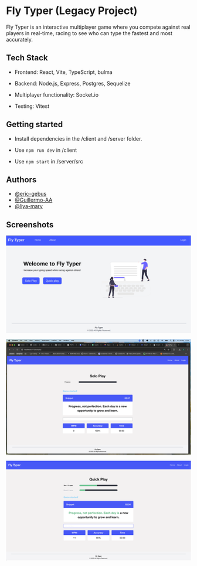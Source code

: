 # Fly Typer (Legacy Project)

 Fly Typer is an interactive multiplayer game where you compete against real players in real-time, racing to see who can type the fastest and most accurately.


## Tech Stack

- Frontend: React, Vite, TypeScript, bulma

- Backend: Node.js, Express, Postgres, Sequelize

- Multiplayer functionality: Socket.io

- Testing: Vitest


## Getting started

- Install dependencies in the /client and /server folder.

- Use ```npm run dev``` in /client

- Use ```npm start``` in /server/src


## Authors

- [@eric-gebus](https://www.github.com/-eric-gebus)
- [@Guillermo-AA](https://github.com/Guillermo-AA)
- [@liya-mary](https://github.com/liya-mary)


## Screenshots

![My page](client/src/assets/page.png)

![My page](client/src/assets/solopage.png)

![My page](client/src/assets/quickplay.png)

